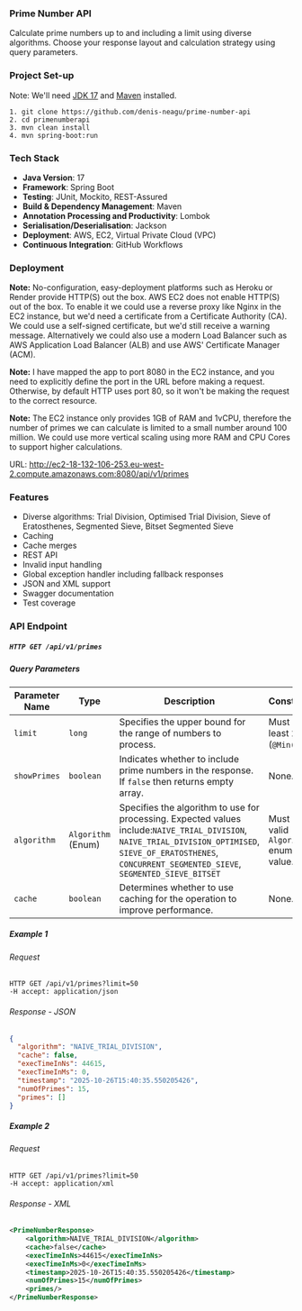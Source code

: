 ### Prime Number API
Calculate prime numbers up to and including a limit using diverse algorithms. 
Choose your response layout and calculation strategy using query parameters.
### Project Set-up
Note: We'll need [JDK 17](https://www.oracle.com/java/technologies/javase/jdk17-0-13-later-archive-downloads.html)
and [Maven](https://maven.apache.org/download.cgi) installed.
```text
1. git clone https://github.com/denis-neagu/prime-number-api
2. cd primenumberapi
3. mvn clean install
4. mvn spring-boot:run
```
### Tech Stack
- **Java Version**: 17
- **Framework**: Spring Boot
- **Testing**: JUnit, Mockito, REST-Assured
- **Build & Dependency Management**: Maven
- **Annotation Processing and Productivity**: Lombok
- **Serialisation/Deserialisation**: Jackson
- **Deployment**: AWS, EC2, Virtual Private Cloud (VPC)
- **Continuous Integration**: GitHub Workflows 
### Deployment
**Note:** No-configuration, easy-deployment platforms such as Heroku or Render provide HTTP(S) out the box. AWS EC2 does not enable HTTP(S) out of the box. 
To enable it we could use a reverse proxy like Nginx in the EC2 instance, but we'd need a certificate from a Certificate Authority (CA).
We could use a self-signed certificate, but we'd still receive a warning message. 
Alternatively we could also use a modern Load Balancer such as AWS Application Load Balancer (ALB) and use AWS' Certificate Manager (ACM).<br>

**Note:** I have mapped the app to port 8080 in the EC2 instance, and you need to explicitly define the port in the URL before making a request. 
Otherwise, by default HTTP uses port 80, so it won't be making the request to the correct resource.

**Note:** The EC2 instance only provides 1GB of RAM and 1vCPU, therefore the number of primes we can calculate is limited to a small number around 100 million. 
We could use more vertical scaling using more RAM and CPU Cores to support higher calculations.

URL: http://ec2-18-132-106-253.eu-west-2.compute.amazonaws.com:8080/api/v1/primes
### Features
- Diverse algorithms: Trial Division, Optimised Trial Division, Sieve of Eratosthenes, Segmented Sieve, Bitset Segmented Sieve
- Caching
- Cache merges
- REST API
- Invalid input handling
- Global exception handler including fallback responses
- JSON and XML support
- Swagger documentation
- Test coverage 

### API Endpoint
##### `HTTP GET /api/v1/primes`
##### Query Parameters
| Parameter Name | Type               | Description                                                                                                                                                                                                      | Constraints                             | Default Value              |
|----------------|--------------------|------------------------------------------------------------------------------------------------------------------------------------------------------------------------------------------------------------------|-----------------------------------------|----------------------------|
| `limit`        | `long`             | Specifies the upper bound for the range of numbers to process.                                                                                                                                                   | Must be at least 2 (`@Min(2)`).         | None (required parameter). |
| `showPrimes`   | `boolean`          | Indicates whether to include prime numbers in the response. If `false` then returns empty array.                                                                                                                 | None.                                   | `false`                    |
| `algorithm`    | `Algorithm` (Enum) | Specifies the algorithm to use for processing. Expected values include:`NAIVE_TRIAL_DIVISION`, `NAIVE_TRIAL_DIVISION_OPTIMISED`, `SIEVE_OF_ERATOSTHENES`, `CONCURRENT_SEGMENTED_SIEVE`, `SEGMENTED_SIEVE_BITSET` | Must be a valid `Algorithm` enum value. | `NAIVE_TRIAL_DIVISION`     |
| `cache`        | `boolean`          | Determines whether to use caching for the operation to improve performance.                                                                                                                                      | None.                                   | `false`                    |
##### Example 1
###### Request
`HTTP GET /api/v1/primes?limit=50`<br>
`-H accept: application/json` 

###### Response - JSON
```json
{
  "algorithm": "NAIVE_TRIAL_DIVISION",
  "cache": false,
  "execTimeInNs": 44615,
  "execTimeInMs": 0,
  "timestamp": "2025-10-26T15:40:35.550205426",
  "numOfPrimes": 15,
  "primes": []
}
```
##### Example 2 
###### Request
`HTTP GET /api/v1/primes?limit=50`<br>
`-H accept: application/xml` 
###### Response - XML
```xml
<PrimeNumberResponse>
    <algorithm>NAIVE_TRIAL_DIVISION</algorithm>
    <cache>false</cache>
    <execTimeInNs>44615</execTimeInNs>
    <execTimeInMs>0</execTimeInMs>
    <timestamp>2025-10-26T15:40:35.550205426</timestamp>
    <numOfPrimes>15</numOfPrimes>
    <primes/>
</PrimeNumberResponse>
```